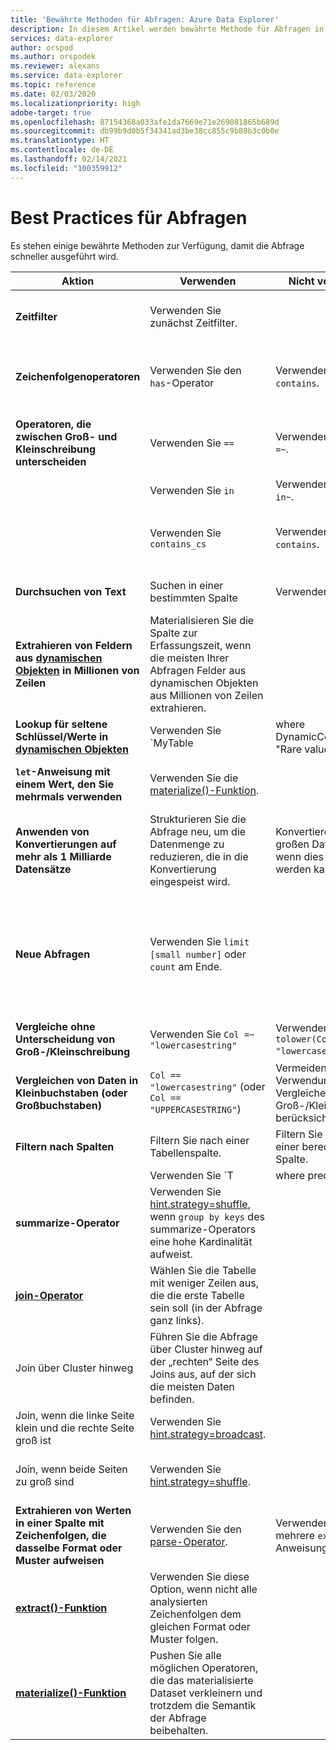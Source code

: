 ```yaml
---
title: 'Bewährte Methoden für Abfragen: Azure Data Explorer'
description: In diesem Artikel werden bewährte Methode für Abfragen in Azure Data Explorer beschrieben.
services: data-explorer
author: orspod
ms.author: orspodek
ms.reviewer: alexans
ms.service: data-explorer
ms.topic: reference
ms.date: 02/03/2020
ms.localizationpriority: high
adobe-target: true
ms.openlocfilehash: 87154368a033afe1da7669e71e269081865b689d
ms.sourcegitcommit: db99b9d0b5f34341ad3be38cc855c9b80b3c0b0e
ms.translationtype: HT
ms.contentlocale: de-DE
ms.lasthandoff: 02/14/2021
ms.locfileid: "100359912"
---
```

# <a name="query-best-practices"></a>Best Practices für Abfragen

Es stehen einige bewährte Methoden zur Verfügung, damit die Abfrage schneller ausgeführt wird.

|Aktion  |Verwenden  |Nicht verwenden  |Notizen  |
|---------|---------|---------|---------|
| **Zeitfilter** | Verwenden Sie zunächst Zeitfilter. ||Kusto ist für die Verwendung von Zeitfiltern hochgradig optimiert.| 
|**Zeichenfolgenoperatoren**      | Verwenden Sie den `has`-Operator     | Verwenden Sie nicht `contains`.     | Bei der Suche nach vollständigen Token funktioniert `has` besser, da keine Teilzeichenfolgen gesucht werden.   |
|**Operatoren, die zwischen Groß- und Kleinschreibung unterscheiden**     |  Verwenden Sie `==`       | Verwenden Sie nicht `=~`.       |  Verwenden Sie nach Möglichkeit Operatoren, die zwischen Groß- und Kleinschreibung unterscheiden.       |
| | Verwenden Sie `in` | Verwenden Sie nicht `in~`.|
|  | Verwenden Sie `contains_cs`         | Verwenden Sie nicht `contains`.        | Wenn Sie `has`/`has_cs` verwenden können und `contains`/`contains_cs` nicht verwenden, ist dies noch besser. |
| **Durchsuchen von Text**    |    Suchen in einer bestimmten Spalte     |    Verwenden Sie nicht `*`.    |   `*` führt eine Volltextsuche über alle Spalten hinweg durch.    |
| **Extrahieren von Feldern aus [dynamischen Objekten](./scalar-data-types/dynamic.md) in Millionen von Zeilen**    |  Materialisieren Sie die Spalte zur Erfassungszeit, wenn die meisten Ihrer Abfragen Felder aus dynamischen Objekten aus Millionen von Zeilen extrahieren.      |         | Auf diese Weise fällt die Spaltenextraktion nur ein Mal an.    |
| **Lookup für seltene Schlüssel/Werte in [dynamischen Objekten](./scalar-data-types/dynamic.md)**    |  Verwenden Sie `MyTable | where DynamicColumn has "Rare value" | where DynamicColumn.SomeKey == "Rare value"` | Verwenden Sie nicht `MyTable | where DynamicColumn.SomeKey == "Rare value"`. | Auf diese Weise werden die meisten Datensätze herausgefiltert, und die JSON-Analyse wird nur für den Rest ausgeführt. |
| **`let`-Anweisung mit einem Wert, den Sie mehrmals verwenden** | Verwenden Sie die [materialize()-Funktion](./materializefunction.md). |  |   Weitere Informationen zur Verwendung von `materialize()` finden Sie unter [materialize()](materializefunction.md).|
| **Anwenden von Konvertierungen auf mehr als 1 Milliarde Datensätze**| Strukturieren Sie die Abfrage neu, um die Datenmenge zu reduzieren, die in die Konvertierung eingespeist wird.| Konvertieren Sie keine großen Datenmengen, wenn dies vermieden werden kann. | |
| **Neue Abfragen** | Verwenden Sie `limit [small number]` oder `count` am Ende. | |     Das Ausführen von ungebundenen Abfragen für unbekannte Datasets kann zu Ergebnissen im GB-Bereich führen, die an den Client zurückgegeben werden, was zu einer langsamen Reaktion und hoher Auslastung des Clusters führt.|
| **Vergleiche ohne Unterscheidung von Groß-/Kleinschreibung** | Verwenden Sie `Col =~ "lowercasestring"` | Verwenden Sie nicht `tolower(Col) == "lowercasestring"`. |
| **Vergleichen von Daten in Kleinbuchstaben (oder Großbuchstaben)** | `Col == "lowercasestring"` (oder `Col == "UPPERCASESTRING"`) | Vermeiden Sie die Verwendung von Vergleichen,die keine Groß-/Kleinschreibung berücksichtigen.||
| **Filtern nach Spalten** |  Filtern Sie nach einer Tabellenspalte.|Filtern Sie nicht nach einer berechneten Spalte. | |
| | Verwenden Sie `T | where predicate(<expression>)` | Verwenden Sie nicht `T | extend _value = <expression> | where predicate(_value)`. ||
| **summarize-Operator** |  Verwenden Sie [hint.strategy=shuffle](./shufflequery.md), wenn `group by keys` des summarize-Operators eine hohe Kardinalität aufweist. | | Hohe Kardinalität liegt idealerweise über 1 Million.|
|**[join-Operator](./joinoperator.md)** | Wählen Sie die Tabelle mit weniger Zeilen aus, die die erste Tabelle sein soll (in der Abfrage ganz links). ||
| Join über Cluster hinweg |Führen Sie die Abfrage über Cluster hinweg auf der „rechten“ Seite des Joins aus, auf der sich die meisten Daten befinden. ||
|Join, wenn die linke Seite klein und die rechte Seite groß ist | Verwenden Sie [hint.strategy=broadcast](./broadcastjoin.md). || „Klein“ bezieht sich auf bis zu 100.000 Datensätze. |
|Join, wenn beide Seiten zu groß sind | Verwenden Sie [hint.strategy=shuffle](./shufflequery.md). || Verwenden Sie diese Option, wenn der Joinschlüssel über hohe Kardinalität verfügt.|
|**Extrahieren von Werten in einer Spalte mit Zeichenfolgen, die dasselbe Format oder Muster aufweisen**|  Verwenden Sie den [parse-Operator](./parseoperator.md). | Verwenden Sie nicht mehrere `extract()`-Anweisungen.  | Beispielwerte Werte wie `"Time = <time>, ResourceId = <resourceId>, Duration = <duration>, ...."`.
|**[extract()-Funktion](./extractfunction.md)**| Verwenden Sie diese Option, wenn nicht alle analysierten Zeichenfolgen dem gleichen Format oder Muster folgen.| |Extrahieren Sie die erforderlichen Werte mithilfe von REGEX.|
| **[materialize()-Funktion](./materializefunction.md)** | Pushen Sie alle möglichen Operatoren, die das materialisierte Dataset verkleinern und trotzdem die Semantik der Abfrage beibehalten. | |Beispielsweise Filter oder projekteigene erforderliche Spalten.

